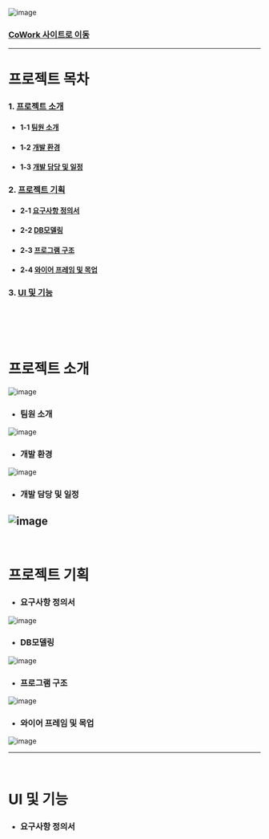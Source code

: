 <!-- 프로젝트 이미지 -->
![image](https://github.com/limbit95/cowork/assets/111622452/032e00da-7bd7-4eea-9e0f-f8de0ba539aa)
### [CoWork 사이트로 이동](http://coworkintranet.site)

---

# 프로젝트 목차
### 1. [프로젝트 소개](#프로젝트-소개)
* #### 1-1 [팀원 소개](#팀원-소개)
* #### 1-2 [개발 환경](#개발-환경)
* #### 1-3 [개발 담당 및 일정](#개발-담당-및-일정)
### 2. [프로젝트 기획](#프로젝트-기획)
* #### 2-1 [요구사항 정의서](#요구사항-정의서)
* #### 2-2 [DB모델링](#DB모델링)
* #### 2-3 [프로그램 구조](#프로그램-구조)
* #### 2-4 [와이어 프레임 및 목업](#와이어-프레임-및-목업)
### 3. [UI 및 기능](#UI-및-기능)
<br><br>
---

# 프로젝트 소개
![image](https://github.com/limbit95/cowork/assets/111622452/221e8100-8b8c-4e9f-9441-936feb5518b5)
* ### 팀원 소개
![image](https://github.com/limbit95/cowork/assets/111622452/f17e0d32-062e-4029-8a71-58290fc503de)
* ### 개발 환경
![image](https://github.com/limbit95/cowork/assets/111622452/e9d333a9-87d2-4087-ac5e-5c1bc0c0ac81)
* ### 개발 담당 및 일정
![image](https://github.com/limbit95/cowork/assets/111622452/a8096ed8-b7b4-456a-9e90-6f3219553cf7)
---

<br>

# 프로젝트 기획
* ### 요구사항 정의서
![image](https://github.com/limbit95/cowork/assets/111622452/129fad25-3da9-4578-8117-fb274b0382cf)
* ### DB모델링
![image](https://github.com/limbit95/cowork/assets/111622452/43d20377-915d-4099-8d44-af06f4049eab)
* ### 프로그램 구조
![image](https://github.com/limbit95/cowork/assets/111622452/e4c5e90e-01de-4499-9fc8-2e9b35664de8)
* ### 와이어 프레임 및 목업
![image](https://github.com/limbit95/cowork/assets/111622452/fcfe433e-a7ba-49b3-a1ed-aee3790eb0b9)

---

<br>

# UI 및 기능
* ### 요구사항 정의서
